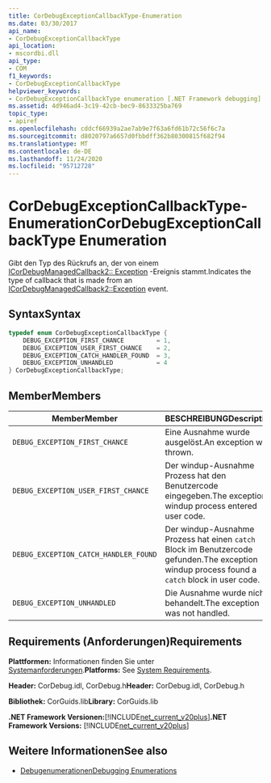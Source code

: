 ```yaml
---
title: CorDebugExceptionCallbackType-Enumeration
ms.date: 03/30/2017
api_name:
- CorDebugExceptionCallbackType
api_location:
- mscordbi.dll
api_type:
- COM
f1_keywords:
- CorDebugExceptionCallbackType
helpviewer_keywords:
- CorDebugExceptionCallbackType enumeration [.NET Framework debugging]
ms.assetid: 4d946ad4-3c19-42cb-bec9-8633325ba769
topic_type:
- apiref
ms.openlocfilehash: cddcf66939a2ae7ab9e7f63a6fd61b72c56f6c7a
ms.sourcegitcommit: d8020797a6657d0fbbdff362b80300815f682f94
ms.translationtype: MT
ms.contentlocale: de-DE
ms.lasthandoff: 11/24/2020
ms.locfileid: "95712728"
---
```

# <a name="cordebugexceptioncallbacktype-enumeration"></a><span data-ttu-id="fce1d-102">CorDebugExceptionCallbackType-Enumeration</span><span class="sxs-lookup"><span data-stu-id="fce1d-102">CorDebugExceptionCallbackType Enumeration</span></span>

<span data-ttu-id="fce1d-103">Gibt den Typ des Rückrufs an, der von einem [ICorDebugManagedCallback2:: Exception](icordebugmanagedcallback2-exception-method.md) -Ereignis stammt.</span><span class="sxs-lookup"><span data-stu-id="fce1d-103">Indicates the type of callback that is made from an [ICorDebugManagedCallback2::Exception](icordebugmanagedcallback2-exception-method.md) event.</span></span>  
  
## <a name="syntax"></a><span data-ttu-id="fce1d-104">Syntax</span><span class="sxs-lookup"><span data-stu-id="fce1d-104">Syntax</span></span>  
  
```cpp  
typedef enum CorDebugExceptionCallbackType {  
    DEBUG_EXCEPTION_FIRST_CHANCE         = 1,  
    DEBUG_EXCEPTION_USER_FIRST_CHANCE    = 2,  
    DEBUG_EXCEPTION_CATCH_HANDLER_FOUND  = 3,  
    DEBUG_EXCEPTION_UNHANDLED            = 4  
} CorDebugExceptionCallbackType;  
```  
  
## <a name="members"></a><span data-ttu-id="fce1d-105">Member</span><span class="sxs-lookup"><span data-stu-id="fce1d-105">Members</span></span>  
  
|<span data-ttu-id="fce1d-106">Member</span><span class="sxs-lookup"><span data-stu-id="fce1d-106">Member</span></span>|<span data-ttu-id="fce1d-107">BESCHREIBUNG</span><span class="sxs-lookup"><span data-stu-id="fce1d-107">Description</span></span>|  
|------------|-----------------|  
|`DEBUG_EXCEPTION_FIRST_CHANCE`|<span data-ttu-id="fce1d-108">Eine Ausnahme wurde ausgelöst.</span><span class="sxs-lookup"><span data-stu-id="fce1d-108">An exception was thrown.</span></span>|  
|`DEBUG_EXCEPTION_USER_FIRST_CHANCE`|<span data-ttu-id="fce1d-109">Der windup-Ausnahme Prozess hat den Benutzercode eingegeben.</span><span class="sxs-lookup"><span data-stu-id="fce1d-109">The exception windup process entered user code.</span></span>|  
|`DEBUG_EXCEPTION_CATCH_HANDLER_FOUND`|<span data-ttu-id="fce1d-110">Der windup-Ausnahme Prozess hat einen `catch` Block im Benutzercode gefunden.</span><span class="sxs-lookup"><span data-stu-id="fce1d-110">The exception windup process found a `catch` block in user code.</span></span>|  
|`DEBUG_EXCEPTION_UNHANDLED`|<span data-ttu-id="fce1d-111">Die Ausnahme wurde nicht behandelt.</span><span class="sxs-lookup"><span data-stu-id="fce1d-111">The exception was not handled.</span></span>|  
  
## <a name="requirements"></a><span data-ttu-id="fce1d-112">Requirements (Anforderungen)</span><span class="sxs-lookup"><span data-stu-id="fce1d-112">Requirements</span></span>  

 <span data-ttu-id="fce1d-113">**Plattformen:** Informationen finden Sie unter [Systemanforderungen](../../get-started/system-requirements.md).</span><span class="sxs-lookup"><span data-stu-id="fce1d-113">**Platforms:** See [System Requirements](../../get-started/system-requirements.md).</span></span>  
  
 <span data-ttu-id="fce1d-114">**Header:** CorDebug.idl, CorDebug.h</span><span class="sxs-lookup"><span data-stu-id="fce1d-114">**Header:** CorDebug.idl, CorDebug.h</span></span>  
  
 <span data-ttu-id="fce1d-115">**Bibliothek:** CorGuids.lib</span><span class="sxs-lookup"><span data-stu-id="fce1d-115">**Library:** CorGuids.lib</span></span>  
  
 <span data-ttu-id="fce1d-116">**.NET Framework Versionen:**[!INCLUDE[net_current_v20plus](../../../../includes/net-current-v20plus-md.md)]</span><span class="sxs-lookup"><span data-stu-id="fce1d-116">**.NET Framework Versions:** [!INCLUDE[net_current_v20plus](../../../../includes/net-current-v20plus-md.md)]</span></span>  
  
## <a name="see-also"></a><span data-ttu-id="fce1d-117">Weitere Informationen</span><span class="sxs-lookup"><span data-stu-id="fce1d-117">See also</span></span>

- [<span data-ttu-id="fce1d-118">Debugenumerationen</span><span class="sxs-lookup"><span data-stu-id="fce1d-118">Debugging Enumerations</span></span>](debugging-enumerations.md)
